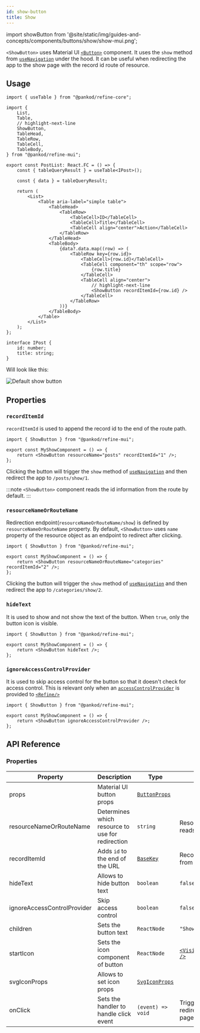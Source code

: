 ```yaml
---
id: show-button
title: Show
---
```


import showButton from '@site/static/img/guides-and-concepts/components/buttons/show/show-mui.png';

`<ShowButton>` uses Material UI [`<Button>`](https://ant.design/components/button/) component. It uses the `show` method from [`useNavigation`](/core/hooks/navigation/useNavigation.md) under the hood. It can be useful when redirecting the app to the show page with the record id route of resource.

## Usage

```tsx title="src/pages/posts/list.tsx"
import { useTable } from "@pankod/refine-core";

import {
    List,
    Table,
    // highlight-next-line
    ShowButton,
    TableHead,
    TableRow,
    TableCell,
    TableBody,
} from "@pankod/refine-mui";

export const PostList: React.FC = () => {
    const { tableQueryResult } = useTable<IPost>();

    const { data } = tableQueryResult;

    return (
        <List>
            <Table aria-label="simple table">
                <TableHead>
                    <TableRow>
                        <TableCell>ID</TableCell>
                        <TableCell>Title</TableCell>
                        <TableCell align="center">Action</TableCell>
                    </TableRow>
                </TableHead>
                <TableBody>
                    {data?.data.map((row) => (
                        <TableRow key={row.id}>
                            <TableCell>{row.id}</TableCell>
                            <TableCell component="th" scope="row">
                                {row.title}
                            </TableCell>
                            <TableCell align="center">
                                // highlight-next-line
                                <ShowButton recordItemId={row.id} />
                            </TableCell>
                        </TableRow>
                    ))}
                </TableBody>
            </Table>
        </List>
    );
};

interface IPost {
    id: number;
    title: string;
}
```

Will look like this:

<div class="img-container">
    <div class="window">
        <div class="control red"></div>
        <div class="control orange"></div>
        <div class="control green"></div>
    </div>
    <img src={showButton} alt="Default show button" />
</div>

## Properties

### `recordItemId`

`recordItemId` is used to append the record id to the end of the route path.

```tsx
import { ShowButton } from "@pankod/refine-mui";

export const MyShowComponent = () => {
    return <ShowButton resourceName="posts" recordItemId="1" />;
};
```

Clicking the button will trigger the `show` method of [`useNavigation`](/core/hooks/navigation/useNavigation.md) and then redirect the app to `/posts/show/1`.

:::note
`<ShowButton>` component reads the id information from the route by default.
:::

### `resourceNameOrRouteName`

Redirection endpoint(`resourceNameOrRouteName/show`) is defined by `resourceNameOrRouteName` property. By default, `<ShowButton>` uses `name` property of the resource object as an endpoint to redirect after clicking.

```tsx
import { ShowButton } from "@pankod/refine-mui";

export const MyShowComponent = () => {
    return <ShowButton resourceNameOrRouteName="categories" recordItemId="2" />;
};
```

Clicking the button will trigger the `show` method of [`useNavigation`](/core/hooks/navigation/useNavigation.md) and then redirect the app to `/categories/show/2`.

### `hideText`

It is used to show and not show the text of the button. When `true`, only the button icon is visible.

```tsx
import { ShowButton } from "@pankod/refine-mui";

export const MyShowComponent = () => {
    return <ShowButton hideText />;
};
```

### `ignoreAccessControlProvider`

It is used to skip access control for the button so that it doesn't check for access control. This is relevant only when an [`accessControlProvider`](/core/providers/accessControl-provider.md) is provided to [`<Refine/>`](/core/components/refine-config.md)

```tsx
import { ShowButton } from "@pankod/refine-mui";

export const MyShowComponent = () => {
    return <ShowButton ignoreAccessControlProvider />;
};
```

## API Reference

### Properties

| Property                    | Description                                      | Type                                                              | Default                                                                                                                          |
| --------------------------- | ------------------------------------------------ | ----------------------------------------------------------------- | -------------------------------------------------------------------------------------------------------------------------------- |
| props                       | Material UI button props                         | [`ButtonProps`](https://mui.com/material-ui/api/button/)          |                                                                                                                                  |
| resourceNameOrRouteName     | Determines which resource to use for redirection | `string`                                                          | Resource name that it reads from route                                                                                           |
| recordItemId                | Adds `id` to the end of the URL                  | [`BaseKey`](/core/interfaces.md#basekey)                          | Record id that it reads from route                                                                                               |
| hideText                    | Allows to hide button text                       | `boolean`                                                         | `false`                                                                                                                          |
| ignoreAccessControlProvider | Skip access control                              | `boolean`                                                         | `false`                                                                                                                          |
| children                    | Sets the button text                             | `ReactNode`                                                       | `"Show"`                                                                                                                         |
| startIcon                   | Sets the icon component of button                | `ReactNode`                                                       | [`<VisibilityOutlinedIcon />`](https://mui.com/material-ui/material-icons/?query=eye&theme=Outlined&selected=VisibilityOutlined) |
| svgIconProps                | Allows to set icon props                         | [`SvgIconProps`](https://mui.com/material-ui/api/svg-icon/#props) |                                                                                                                                  |
| onClick                     | Sets the handler to handle click event           | `(event) => void`                                                 | Triggers navigation for redirection to the show page of resource                                                                 |
